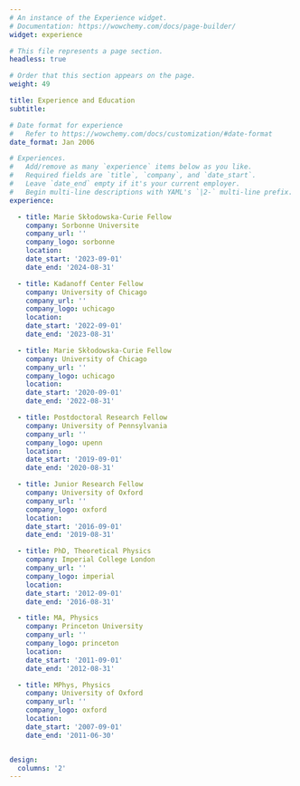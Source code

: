 ```yaml
---
# An instance of the Experience widget.
# Documentation: https://wowchemy.com/docs/page-builder/
widget: experience

# This file represents a page section.
headless: true

# Order that this section appears on the page.
weight: 49

title: Experience and Education
subtitle:

# Date format for experience
#   Refer to https://wowchemy.com/docs/customization/#date-format
date_format: Jan 2006

# Experiences.
#   Add/remove as many `experience` items below as you like.
#   Required fields are `title`, `company`, and `date_start`.
#   Leave `date_end` empty if it's your current employer.
#   Begin multi-line descriptions with YAML's `|2-` multi-line prefix.
experience:

  - title: Marie Skłodowska-Curie Fellow
    company: Sorbonne Universite
    company_url: ''
    company_logo: sorbonne
    location:
    date_start: '2023-09-01'
    date_end: '2024-08-31'

  - title: Kadanoff Center Fellow
    company: University of Chicago
    company_url: ''
    company_logo: uchicago
    location:
    date_start: '2022-09-01'
    date_end: '2023-08-31'

  - title: Marie Skłodowska-Curie Fellow
    company: University of Chicago
    company_url: ''
    company_logo: uchicago
    location:
    date_start: '2020-09-01'
    date_end: '2022-08-31'

  - title: Postdoctoral Research Fellow
    company: University of Pennsylvania
    company_url: ''
    company_logo: upenn
    location:
    date_start: '2019-09-01'
    date_end: '2020-08-31'

  - title: Junior Research Fellow
    company: University of Oxford
    company_url: ''
    company_logo: oxford
    location:
    date_start: '2016-09-01'
    date_end: '2019-08-31'

  - title: PhD, Theoretical Physics
    company: Imperial College London
    company_url: ''
    company_logo: imperial
    location:
    date_start: '2012-09-01'
    date_end: '2016-08-31'

  - title: MA, Physics
    company: Princeton University
    company_url: ''
    company_logo: princeton
    location:
    date_start: '2011-09-01'
    date_end: '2012-08-31'

  - title: MPhys, Physics
    company: University of Oxford
    company_url: ''
    company_logo: oxford
    location:
    date_start: '2007-09-01'
    date_end: '2011-06-30'


design:
  columns: '2'
---
```

